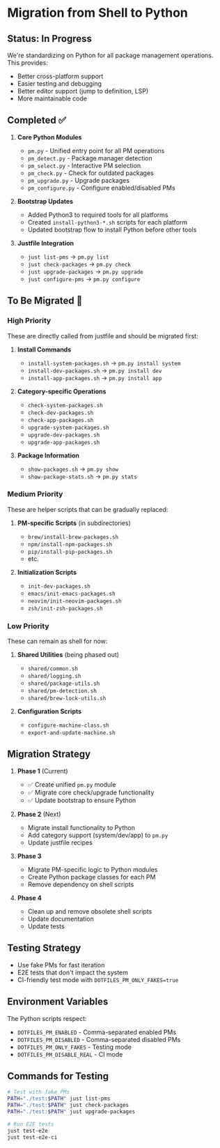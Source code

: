 # Migration from Shell to Python

## Status: In Progress

We're standardizing on Python for all package management operations. This provides:
- Better cross-platform support
- Easier testing and debugging
- Better editor support (jump to definition, LSP)
- More maintainable code

## Completed ✅

1. **Core Python Modules**
   - `pm.py` - Unified entry point for all PM operations
   - `pm_detect.py` - Package manager detection
   - `pm_select.py` - Interactive PM selection
   - `pm_check.py` - Check for outdated packages
   - `pm_upgrade.py` - Upgrade packages
   - `pm_configure.py` - Configure enabled/disabled PMs

2. **Bootstrap Updates**
   - Added Python3 to required tools for all platforms
   - Created `install-python3-*.sh` scripts for each platform
   - Updated bootstrap flow to install Python before other tools

3. **Justfile Integration**
   - `just list-pms` → `pm.py list`
   - `just check-packages` → `pm.py check`
   - `just upgrade-packages` → `pm.py upgrade`
   - `just configure-pms` → `pm.py configure`

## To Be Migrated 🚧

### High Priority
These are directly called from justfile and should be migrated first:

1. **Install Commands**
   - `install-system-packages.sh` → `pm.py install system`
   - `install-dev-packages.sh` → `pm.py install dev`
   - `install-app-packages.sh` → `pm.py install app`

2. **Category-specific Operations**
   - `check-system-packages.sh`
   - `check-dev-packages.sh`
   - `check-app-packages.sh`
   - `upgrade-system-packages.sh`
   - `upgrade-dev-packages.sh`
   - `upgrade-app-packages.sh`

3. **Package Information**
   - `show-packages.sh` → `pm.py show`
   - `show-package-stats.sh` → `pm.py stats`

### Medium Priority
These are helper scripts that can be gradually replaced:

1. **PM-specific Scripts** (in subdirectories)
   - `brew/install-brew-packages.sh`
   - `npm/install-npm-packages.sh`
   - `pip/install-pip-packages.sh`
   - etc.

2. **Initialization Scripts**
   - `init-dev-packages.sh`
   - `emacs/init-emacs-packages.sh`
   - `neovim/init-neovim-packages.sh`
   - `zsh/init-zsh-packages.sh`

### Low Priority
These can remain as shell for now:

1. **Shared Utilities** (being phased out)
   - `shared/common.sh`
   - `shared/logging.sh`
   - `shared/package-utils.sh`
   - `shared/pm-detection.sh`
   - `shared/brew-lock-utils.sh`

2. **Configuration Scripts**
   - `configure-machine-class.sh`
   - `export-and-update-machine.sh`

## Migration Strategy

1. **Phase 1** (Current)
   - ✅ Create unified `pm.py` module
   - ✅ Migrate core check/upgrade functionality
   - ✅ Update bootstrap to ensure Python

2. **Phase 2** (Next)
   - Migrate install functionality to Python
   - Add category support (system/dev/app) to `pm.py`
   - Update justfile recipes

3. **Phase 3**
   - Migrate PM-specific logic to Python modules
   - Create Python package classes for each PM
   - Remove dependency on shell scripts

4. **Phase 4**
   - Clean up and remove obsolete shell scripts
   - Update documentation
   - Update tests

## Testing Strategy

- Use fake PMs for fast iteration
- E2E tests that don't impact the system
- CI-friendly test mode with `DOTFILES_PM_ONLY_FAKES=true`

## Environment Variables

The Python scripts respect:
- `DOTFILES_PM_ENABLED` - Comma-separated enabled PMs
- `DOTFILES_PM_DISABLED` - Comma-separated disabled PMs  
- `DOTFILES_PM_ONLY_FAKES` - Testing mode
- `DOTFILES_PM_DISABLE_REAL` - CI mode

## Commands for Testing

```bash
# Test with fake PMs
PATH="./test:$PATH" just list-pms
PATH="./test:$PATH" just check-packages
PATH="./test:$PATH" just upgrade-packages

# Run E2E tests
just test-e2e
just test-e2e-ci
```
